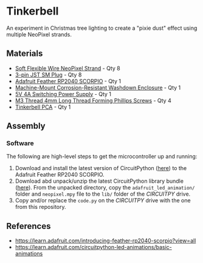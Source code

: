 # Tinkerbell
An experiment in Christmas tree lighting to create a "pixie dust" effect using multiple NeoPixel strands.

## Materials
* [Soft Flexible Wire NeoPixel Strand](https://www.adafruit.com/product/4560) - Qty 8
* [3-pin JST SM Plug](https://www.adafruit.com/product/1663) - Qty 8
* [Adafruit Feather RP2040 SCORPIO](https://www.adafruit.com/product/5650) - Qty 1
* [Machine-Mount Corrosion-Resistant Washdown Enclosure](https://www.mcmaster.com/product/1037N112) - Qty 1
* [5V 4A Switching Power Supply](https://www.adafruit.com/product/1466) - Qty 1
* [M3 Thread 4mm Long Thread Forming Phillips Screws](https://www.mcmaster.com/product/94209A353) - Qty 4
* [Tinkerbell PCA](bin/tinkerbell_r1.zip) - Qty 1

## Assembly
### Software
The following are high-level steps to get the microcontroller up and running:

1. Download and install the latest version of CircuitPython ([here](https://circuitpython.org/board/adafruit_feather_rp2040_scorpio/)) to the Adafruit Feather RP2040 SCORPIO.
2. Download abd unpack/unzip the latest CircuitPython library bundle ([here](https://circuitpython.org/libraries)). From the unpacked directory, copy the `adafruit_led_animation/` folder and `neopixel.mpy` file to the `lib/` folder of the *CIRCUITPY* drive.
3. Copy and/or replace the `code.py` on the *CIRCUITPY* drive with the one from this repository.

## References
* https://learn.adafruit.com/introducing-feather-rp2040-scorpio?view=all
* https://learn.adafruit.com/circuitpython-led-animations/basic-animations
 